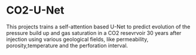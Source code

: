 # CO2-U-Net

This projects trains a self-attention based U-Net to predict evolution of the pressure build up and gas saturation in a CO2 resevrvoir 30 years after injection using various geological fields, like permeability, porosity,temperature and the perforation interval.